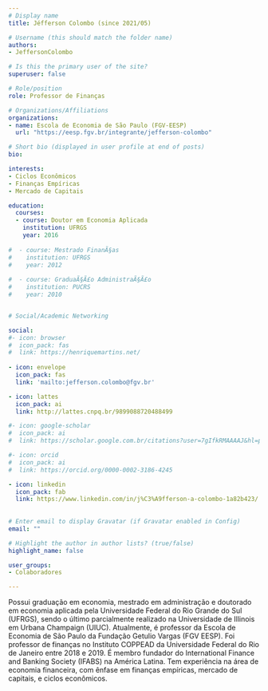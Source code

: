 ```yaml
---
# Display name
title: Jéfferson Colombo (since 2021/05)

# Username (this should match the folder name)
authors:
- JeffersonColombo

# Is this the primary user of the site?
superuser: false

# Role/position
role: Professor de Finanças

# Organizations/Affiliations
organizations:
- name: Escola de Economia de São Paulo (FGV-EESP)
  url: "https://eesp.fgv.br/integrante/jefferson-colombo"

# Short bio (displayed in user profile at end of posts)
bio:

interests:
- Ciclos Econômicos
- Finanças Empíricas
- Mercado de Capitais

education:
  courses:
  - course: Doutor em Economia Aplicada 
    institution: UFRGS
    year: 2016
    
#  - course: Mestrado FinanÃ§as
#    institution: UFRGS
#    year: 2012
    
#  - course: GraduaÃ§Ã£o AdministraÃ§Ã£o
#    institution: PUCRS
#    year: 2010


# Social/Academic Networking

social:
#- icon: browser
#  icon_pack: fas
#  link: https://henriquemartins.net/
  
- icon: envelope
  icon_pack: fas
  link: 'mailto:jefferson.colombo@fgv.br'

- icon: lattes
  icon_pack: ai
  link: http://lattes.cnpq.br/9899088720488499

#- icon: google-scholar
#  icon_pack: ai
#  link: https://scholar.google.com.br/citations?user=7gIfkRMAAAAJ&hl=pt-BR&oi=ao

#- icon: orcid
#  icon_pack: ai
#  link: https://orcid.org/0000-0002-3186-4245

- icon: linkedin
  icon_pack: fab
  link: https://www.linkedin.com/in/j%C3%A9fferson-a-colombo-1a82b423/
  
  
# Enter email to display Gravatar (if Gravatar enabled in Config)
email: ""

# Highlight the author in author lists? (true/false)
highlight_name: false

user_groups:
- Colaboradores

---
```


Possui graduação em economia, mestrado em administração e doutorado em economia aplicada pela Universidade Federal do Rio Grande do Sul (UFRGS), sendo o último parcialmente realizado na Universidade de Illinois em Urbana Champaign (UIUC). Atualmente, é professor da Escola de Economia de São Paulo da Fundação Getulio Vargas (FGV EESP). Foi professor de finanças no Instituto COPPEAD da Universidade Federal do Rio de Janeiro entre 2018 e 2019. É membro fundador do International Finance and Banking Society (IFABS) na América Latina. Tem experiência na área de economia financeira, com ênfase em finanças empíricas, mercado de capitais, e ciclos econômicos.

